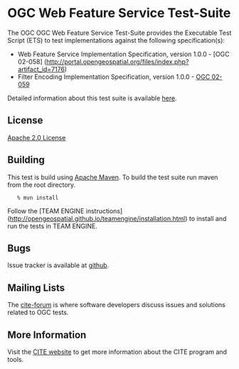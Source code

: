 # OGC Web Feature Service Test-Suite

The OGC OGC Web Feature Service Test-Suite provides the Executable Test Script (ETS) to test implementations against the following specification(s):

- Web Feature Service Implementation Specification, version 1.0.0  - [OGC 02-058] (http://portal.opengeospatial.org/files/index.php?artifact_id=7176)
- Filter Encoding Implementation Specification, version 1.0.0 - [OGC 02-059](http://portal.opengeospatial.org/files/?artifact_id=1171)

Detailed information about this test suite is available [here]( http://opengeospatial.github.io/ets-wfs10).

## License

[Apache 2.0 License](LICENSE.md)

## Building

This test is build using [Apache Maven](http://maven.apache.org/). To 
build the test suite run maven from the root directory.
```
   % mvn install
```   

Follow the [TEAM ENGINE instructions] (http://opengeospatial.github.io/teamengine/installation.html) to install and run the tests in TEAM ENGINE.   
    
## Bugs

Issue tracker is available at [github](https://github.com/opengeospatial/ets-wfs10/issues).

## Mailing Lists

The [cite-forum](http://cite.opengeospatial.org/forum) is where software developers discuss issues and solutions related to OGC tests. 

## More Information

Visit the [CITE website](http://cite.opengeospatial.org/) to get more information about the CITE program and tools.

